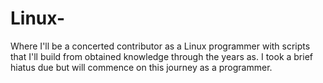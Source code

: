 # Linux-
Where I'll be a concerted contributor as a Linux programmer with scripts that I'll build from obtained knowledge through the years as. I took a brief hiatus due but will commence on this journey as a programmer. 
